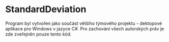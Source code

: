 # StandardDeviation

Program byl vytvořen jako součást většího týmového projektu - dektopové aplikace pro Windows v jazyce C#.
Pro zachování všech autorských práv je zde zveřejněn pouze tento kód.
